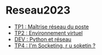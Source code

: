 # Reseau2023
- [TP1 : Maîtrise réseau du poste](./TP1/TP-1.md)
- [TP2 : Environnement virtuel](./TP2/TP-2.md)
- [DEV : Python et réseau](https://github.com/lyleb27/TP3-DEV-Python-et-r-seau)
- [TP4 : I'm Socketing, r u soketin ?](./TP4/TP-4.md)
